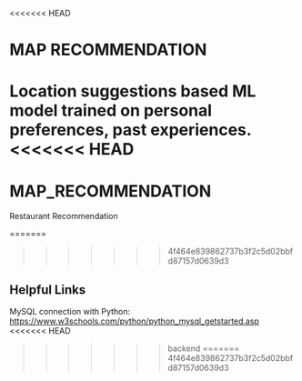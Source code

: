 <<<<<<< HEAD
# MAP RECOMMENDATION
Location suggestions based ML model trained on personal preferences, past experiences.
<<<<<<< HEAD
=======
# MAP_RECOMMENDATION
Restaurant Recommendation

=======
>>>>>>> 4f464e839862737b3f2c5d02bbfd87157d0639d3

## Helpful Links

MySQL connection with Python: https://www.w3schools.com/python/python_mysql_getstarted.asp
<<<<<<< HEAD
>>>>>>> backend
=======
>>>>>>> 4f464e839862737b3f2c5d02bbfd87157d0639d3
